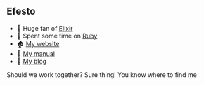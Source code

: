 ## Efesto

- 💜 Huge fan of [Elixir](https://github.com/elixir-lang/elixir)
- 💎 Spent some time on [Ruby](https://www.ruby-lang.org/en/)
- 🏠 [My website](https://www.marcopolita.me)
- 📕 [My manual](https://www.marcopolita.me/blog/about/)
- 📝 [My blog](https://www.marcopolita.me/blog/)

Should we work together? Sure thing! You know where to find me
